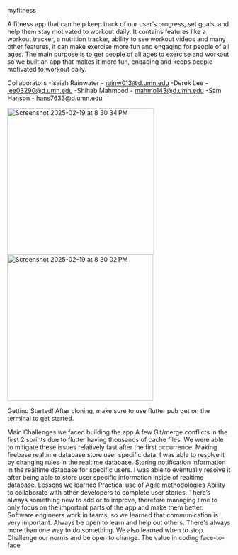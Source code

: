 myfitness
  
  A fitness app that can help keep track of our user’s progress, set goals, and help them stay motivated to workout daily.
It contains features like a workout tracker, a nutrition tracker, ability to see workout videos and many other features, it can make exercise more fun and engaging for people of all ages.
  The main purpose is to get people of all ages to exercise and workout so we built an app that makes it more fun, engaging and keeps people motivated to workout daily.

Collaborators
-Isaiah Rainwater - rainw013@d.umn.edu -Derek Lee - lee03290@d.umn.edu -Shihab Mahmood - mahmo143@d.umn.edu -Sam Hanson - hans7633@d.umn.edu


<img width="331" alt="Screenshot 2025-02-19 at 8 30 34 PM" src="https://github.com/user-attachments/assets/687d2f4f-f83e-4ba6-95e1-7222e7a0d289" />
<img width="329" alt="Screenshot 2025-02-19 at 8 30 02 PM" src="https://github.com/user-attachments/assets/c2cdb39c-093b-4ca5-befb-6ab16ea6a3f6" />


Getting Started!
After cloning, make sure to use flutter pub get on the terminal to get started.


Main Challenges we faced building the app
A few Git/merge conflicts in the first 2 sprints due to flutter having thousands of cache files. We were able to mitigate these issues relatively fast after the first occurrence.
Making firebase realtime database store user specific data. I was able to resolve it by changing rules in the realtime database.
Storing notification information in the realtime database for specific users. I was able to eventually resolve it after being able to store user specific information inside of realtime database.
Lessons we learned
Practical use of Agile methodologies
Ability to collaborate with other developers to complete user stories.
There’s always something new to add or to improve, therefore managing time to only focus on the important parts of the app and make them better.
Software engineers work in teams, so we learned that communication is very important.
Always be open to learn and help out others.
There's always more than one way to do something.
We also learned when to stop.
Challenge our norms and be open to change.
The value in coding face-to-face
